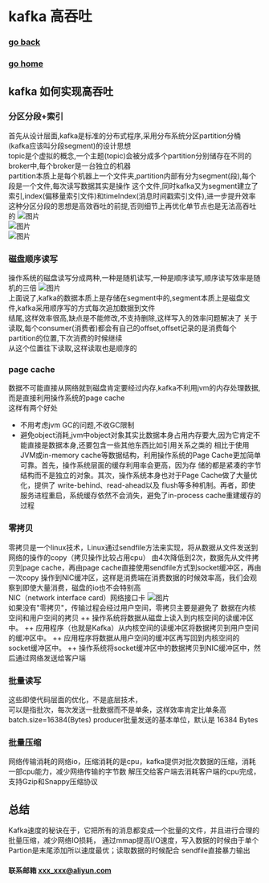 # kafka 高吞吐
### [go back](/x2q/kafka/kafka)      
### [go home](/x2q)      
   
## kafka 如何实现高吞吐

### 分区分段+索引
   首先从设计层面,kafka是标准的分布式程序,采用分布系统分区partition分桶(kafka应该叫分段segment)的设计思想    
topic是个虚拟的概念,一个主题(topic)会被分成多个partition分别储存在不同的broker中,每个broker是一台独立的机器    
partition本质上是每个机器上一个文件夹,partition内部有分为segment(段),每个段是一个文件,每次读写数据其实是操作
这个文件,同时kafka又为segment建立了索引,index(偏移量索引文件)和timeIndex(消息时间戳索引文件),进一步提升效率  
   这种分区分段的思想是高效吞吐的前提,否则细节上再优化单节点也是无法高吞吐的
    ![图片](/static/img/get.png)  
    ![图片](/static/img/get1.png)  
    ![图片](/static/img/get2.png)  
### 磁盘顺序读写
操作系统的磁盘读写分成两种,一种是随机读写,一种是顺序读写,顺序读写效率是随机的三倍
![图片](/static/img/20190928014327593.png)  
上面说了,kafka的数据本质上是存储在segment中的,segment本质上是磁盘文件,kafka采用顺序写的方式每次追加数据到文件  
结尾,这样效率很高,缺点是不能修改,不支持删除,这样写入的效率问题解决了
关于读取,每个consumer(消费者)都会有自己的offset,offset记录的是消费每个partition的位置,下次消费的时候继续  
从这个位置往下读取,这样读取也是顺序的
  
### page cache
数据不可能直接从网络就到磁盘肯定要经过内存,kafka不利用jvm的内存处理数据,而是直接利用操作系统的page cache   
这样有两个好处
+ 不用考虑jvm GC的问题,不收GC限制
+ 避免object消耗,jvm中object对象其实比数据本身占用内存要大,因为它肯定不能直接是数据本身,还要包含一些其他东西比如引用关系之类的
相比于使用JVM或in-memory cache等数据结构，利用操作系统的Page Cache更加简单可靠。首先，操作系统层面的缓存利用率会更高，因为存
储的都是紧凑的字节结构而不是独立的对象。其次，操作系统本身也对于Page Cache做了大量优化，提供了 write-behind、read-ahead以及
flush等多种机制。再者，即使服务进程重启，系统缓存依然不会消失，避免了in-process cache重建缓存的过程
### 零拷贝
 零拷贝是一个linux技术，Linux通过sendfile方法来实现，将从数据从文件发送到网络的操作的copy（拷贝操作比较占用cpu）
 由4次降低到2次，数据先从文件拷贝到page cache，再由page cache直接使用sendfile方式到socket缓冲区，再由一次copy
 操作到NIC缓冲区，这样是消费端在消费数据的时候效率高，我们会观察到即使大量消费，磁盘的io也不会特别高   
 NIC（network interface card）网络接口卡
    ![图片](/static/img/get3.png)     
如果没有"零拷贝"，传输过程会经过用户空间，零拷贝主要是避免了 数据在内核空间和用户空间的拷贝
++ 操作系统将数据从磁盘上读入到内核空间的读缓冲区中。
++ 应用程序（也就是Kafka）从内核空间的读缓冲区将数据拷贝到用户空间的缓冲区中。
++ 应用程序将数据从用户空间的缓冲区再写回到内核空间的socket缓冲区中。
++ 操作系统将socket缓冲区中的数据拷贝到NIC缓冲区中，然后通过网络发送给客户端   
### 批量读写
这些即使代码层面的优化，不是底层技术，  
可以是指批次，每次发送一批数据而不是单条，这样效率肯定比单条高
batch.size=16384(Bytes) producer批量发送的基本单位，默认是 16384 Bytes 
### 批量压缩
网络传输消耗的网络io，压缩消耗的是cpu，kafka提供对批次数据的压缩，消耗一部cpu能力，减少网络传输的字节数
解压交给客户端去消耗客户端的cpu完成，支持Gzip和Snappy压缩协议
## 总结
Kafka速度的秘诀在于，它把所有的消息都变成一个批量的文件，并且进行合理的批量压缩，减少网络IO损耗，
通过mmap提高I/O速度，写入数据的时候由于单个Partion是末尾添加所以速度最优；读取数据的时候配合
sendfile直接暴力输出

#### 联系邮箱 xxx_xxx@aliyun.com